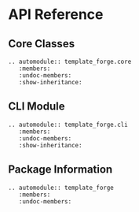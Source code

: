# API Reference

## Core Classes

```{eval-rst}
.. automodule:: template_forge.core
   :members:
   :undoc-members:
   :show-inheritance:
```

## CLI Module

```{eval-rst}
.. automodule:: template_forge.cli
   :members:
   :undoc-members:
   :show-inheritance:
```

## Package Information

```{eval-rst}
.. automodule:: template_forge
   :members:
   :undoc-members:
```
